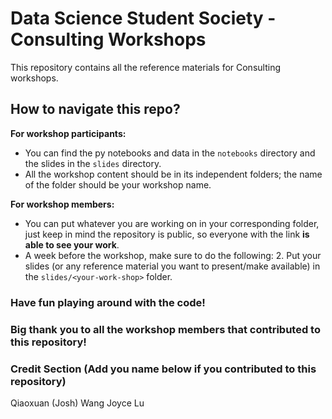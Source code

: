 # Data Science Student Society - Consulting Workshops
This repository contains all the reference materials for Consulting workshops.

## How to navigate this repo? 

<b>For workshop participants:</b> 
* You can find the py notebooks and data in the `notebooks` directory and the slides in the `slides` directory. 
* All the workshop content should be in its independent folders; the name of the folder should be your workshop name.  

<b>For workshop members:</b>
* You can put whatever you are working on in your corresponding folder, just keep in mind the repository is public, so everyone with the link <b>is able to see your work</b>. 
* A week before the workshop, make sure to do the following: 
  2. Put your slides (or any reference material you want to present/make available) in the `slides/<your-work-shop>` folder. 

### Have fun playing around with the code! 
### Big thank you to all the workshop members that contributed to this repository! 
### Credit Section (Add you name below if you contributed to this repository)
Qiaoxuan (Josh) Wang
Joyce Lu
